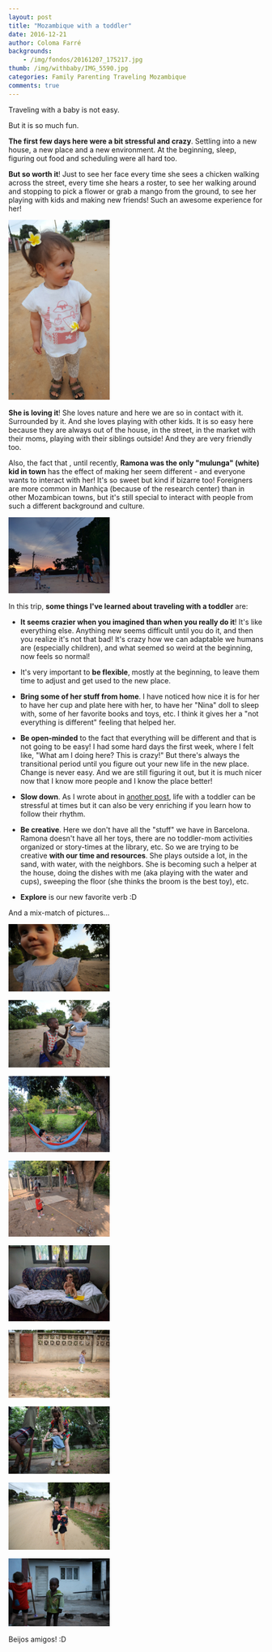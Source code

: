 ```yaml
---
layout: post
title: "Mozambique with a toddler"
date: 2016-12-21
author: Coloma Farré
backgrounds:
    - /img/fondos/20161207_175217.jpg
thumb: /img/withbaby/IMG_5590.jpg
categories: Family Parenting Traveling Mozambique
comments: true
---
```


Traveling with a baby is not easy.

But it is so much fun.

**The first few days here were a bit stressful and crazy**. Settling into a new house, a new place and a new environment. At the beginning, sleep, figuring out food and scheduling were all hard too.


**But so worth it**! Just to see her face every time she sees a chicken walking across the street, every time she hears a roster, to see her walking around and stopping to pick a flower or grab a mango from the ground, to see her playing with kids and making new friends! Such an awesome experience for her!

<a href="/img/withbaby/0000_20161207_175631.JPG"> <img border="0" src= "/img/withbaby/0000_20161207_175631.JPG" width="200"></a>

**She is loving it**! She loves nature and here we are so in contact with it. Surrounded by it. And she loves playing with other kids. It is so easy here because they are always out of the house, in the street, in the market with their moms, playing with their siblings outside! And they are very friendly too.

Also, the fact that , until recently, **Ramona was the only "mulunga" (white) kid in town** has the effect of making her seem different - and everyone wants to interact with her! It's so sweet but kind if bizarre too! Foreigners are more common in Manhiça (because of the research center) than in other Mozambican towns, but it's still special to interact with people from such a different background and culture.

<a href="/img/withbaby/0000_IMG_20161207_182520.JPG"> <img border="0" src= "/img/withbaby/0000_IMG_20161207_182520.JPG" width="200"></a>

In this trip, **some things I've learned about traveling with a toddler** are:

- **It seems crazier when you imagined than when you really do it**! It's like everything else. Anything new seems difficult until you do it, and then you realize it's not that bad! It's crazy how we can adaptable we humans are (especially children), and what seemed so weird at the beginning, now feels so normal!

- It's very important to **be flexible**, mostly at the beginning, to leave them time to adjust and get used to the new place.

- **Bring some of her stuff from home**. I have noticed how nice it is for her to have her cup and plate here with her, to have her "Nina" doll to sleep with, some of her favorite books and toys, etc. I think it gives her a "not everything is different" feeling that helped her.

- **Be open-minded** to the fact that everything will be different and that is not going to be easy! I had some hard days the first week, where I felt like, "What am I doing here? This is crazy!" But there's always the transitional period until you figure out your new life in the new place. Change is never easy. And we are still figuring it out, but it is much nicer now that I know more people and I know the place better!

- **Slow down**. As I wrote about in [another post]({{base.url}}/different-world), life with a toddler can be stressful at times but it can also be very enriching if you learn how to follow their rhythm.

- **Be creative**. Here we don't have all the "stuff" we have in Barcelona. Ramona doesn't have all her toys, there are no toddler-mom activities organized or story-times at the library, etc. So we are trying to be creative **with our time and resources**. She plays outside a lot, in the sand, with water, with the neighbors. She is becoming such a helper at the house, doing the dishes with me (aka playing with the water and cups), sweeping the floor (she thinks the broom is the best toy), etc.

- **Explore** is our new favorite verb :D

And a mix-match of pictures...

<a href="/img/withbaby/0000_IMG_9978.JPG"> <img border="0" src= "/img/withbaby/0000_IMG_9978.JPG" width="200"></a>


<a href="/img/withbaby/0000_IMG_9977.JPG"> <img border="0" src= "/img/withbaby/0000_IMG_9977.JPG" width="200"></a>


<a href="/img/withbaby/0000_IMG_20161219_180947.JPG"> <img border="0" src= "/img/withbaby/0000_IMG_20161219_180947.JPG" width="200"></a>


<a href="/img/withbaby/0000_IMG_20161210_153520.JPG"> <img border="0" src= "/img/withbaby/0000_IMG_20161210_153520.JPG" width="200"></a>


<a href="/img/withbaby/0000_IMG_20161217_071448.JPG"> <img border="0" src= "/img/withbaby/0000_IMG_20161217_071448.JPG" width="200"></a>


<a href="/img/withbaby/0000_IMG_5645.JPG"> <img border="0" src= "/img/withbaby/0000_IMG_5645.JPG" width="200"></a>


<a href="/img/withbaby/0000_IMG_5751.JPG"> <img border="0" src= "/img/withbaby/0000_IMG_5751.JPG" width="200"></a>

<a href="/img/withbaby/0000_IMG_5709.JPG"> <img border="0" src= "/img/withbaby/0000_IMG_5709.JPG" width="200"></a>


<a href="/img/withbaby/0000_IMG_5609.JPG"> <img border="0" src= "/img/withbaby/0000_IMG_5609.JPG" width="200"></a>

Beijos amigos! :D
